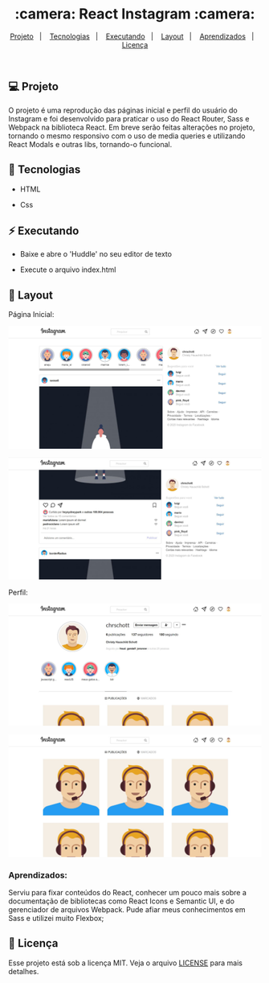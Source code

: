 <h1 align="center">
 :camera: React Instagram :camera:
</h1>

<p align="center">
<a href="#-projeto">Projeto</a>&nbsp;&nbsp;&nbsp;|&nbsp;&nbsp;&nbsp;
  <a href="#rocket-tecnologias">Tecnologias</a>&nbsp;&nbsp;&nbsp;|&nbsp;&nbsp;&nbsp;  
  <a href="#zap-executando">Executando</a>&nbsp;&nbsp;&nbsp;|&nbsp;&nbsp;&nbsp;
  <a href="#-layout">Layout</a>&nbsp;&nbsp;&nbsp;|&nbsp;&nbsp;&nbsp;
  <a href="#zap-executando">Aprendizados</a>&nbsp;&nbsp;&nbsp;|&nbsp;&nbsp;&nbsp;
  <a href="#memo-licença">Licença</a>
</p>

<br>

## 💻 Projeto

O projeto é uma reprodução das páginas inicial e perfil do usuário do Instagram e foi desenvolvido para praticar o uso do React Router, Sass e Webpack na biblioteca React. Em breve serão feitas alterações no projeto, tornando o mesmo responsivo com o uso de media queries e utilizando React Modals e outras libs, tornando-o funcional.

## :rocket: Tecnologias

- HTML

- Css

## :zap: Executando

- Baixe e abre o 'Huddle' no seu editor de texto

- Execute o arquivo index.html

## 🎨 Layout

Página Inicial:

![Image React Instagram Layout](https://github.com/ChristySchott/react-instagram/blob/master/layout/layout1.JPG)

![Image React Instagram Layout](https://github.com/ChristySchott/react-instagram/blob/master/layout/layout2.JPG)

Perfil:

![Image React Instagram Layout](https://github.com/ChristySchott/react-instagram/blob/master/layout/layout3.JPG)

![Image React Instagram Layout](https://github.com/ChristySchott/react-instagram/blob/master/layout/layout4.JPG)

### Aprendizados:

Serviu para fixar conteúdos do React, conhecer um pouco mais sobre a documentação de bibliotecas como React Icons e Semantic UI, e do gerenciador de arquivos Webpack. Pude afiar meus conhecimentos em Sass e utilizei muito Flexbox;

## :memo: Licença

Esse projeto está sob a licença MIT. Veja o arquivo [LICENSE](LICENSE.md) para mais detalhes.


